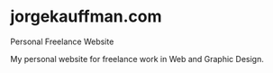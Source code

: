 # jorgekauffman.com
Personal Freelance Website

My personal website for freelance work in Web and Graphic Design.
